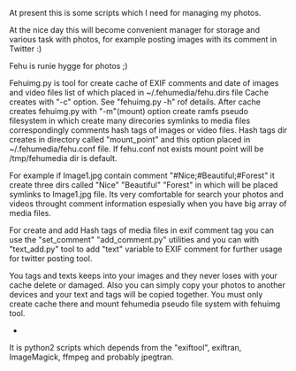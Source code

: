 At present this is some scripts which I need for managing my photos. 

At the nice day this will become convenient manager for storage and various task with photos, for example posting images with its comment in Twitter :)

Fehu is runie hygge for photos ;)

Fehuimg.py is tool for create cache of EXIF comments and date of images and video files list of which placed in ~/.fehumedia/fehu.dirs file
Cache creates with "-c" option. See "fehuimg.py -h" rof details.
After cache creates fehuimg.py with "-m"(mount) option create ramfs pseudo filesystem in which create many direcories symlinks to media files correspondingly comments hash tags of images or video files. Hash tags dir creates in directory called "mount_point" and this option placed in ~/.fehumedia/fehu.conf file. If fehu.conf not exists mount point will be /tmp/fehumedia dir is default.

For example if Image1.jpg contain comment "#Nice;#Beautiful;#Forest" it create three dirs called "Nice" "Beautiful" "Forest" in which will be placed symlinks to Image1.jpg file.
Its very comfortable for search your photos and videos throught comment information espesially when you have big array of media files.

For create and add Hash tags of media files in exif comment tag you can use the "set_comment" "add_comment.py" utilities and you can with "text_add.py" tool to add "text" variable to EXIF comment for further usage for twitter posting tool.

You tags and texts keeps into your images and they never loses with your cache delete or damaged.
Also you can simply copy your photos to another devices and your text and tags will be copied together.
You must only create cache there and mount fehumedia pseudo file system with fehuimg tool.

*
It is python2 scripts which depends from the "exiftool", exiftran, ImageMagick, ffmpeg and probably jpegtran.
